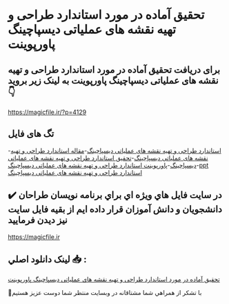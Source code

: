 # تحقیق آماده در مورد استاندارد طراحی و تهیه نقشه های عملیاتی دیسپاچینگ پاورپوینت

## برای دریافت تحقیق آماده در مورد استاندارد طراحی و تهیه نقشه های عملیاتی دیسپاچینگ پاورپوینت به لینک زیر بروید 👇

https://magicfile.ir/?p=4129

## تگ های فایل

-[استاندارد طراحی و تهیه نقشه های عملیاتی دیسپاچینگ](https://magicfile.ir/product/%d8%aa%d8%ad%d9%82%db%8c%d9%82-%d8%a7%d8%b3%d8%aa%d8%a7%d9%86%d8%af%d8%a7%d8%b1%d8%af-%d8%b7%d8%b1%d8%a7%d8%ad%db%8c-%d9%88-%d8%aa%d9%87%db%8c%d9%87-%d9%86%d9%82%d8%b4%d9%87-%d9%87%d8%a7%db%8c-%d8%b9%d9%85%d9%84%db%8c%d8%a7%d8%aa%db%8c-%d8%af%db%8c%d8%b3%d9%be%d8%a7%da%86%db%8c%d9%86%da%af-%d9%be%d8%a7%d9%88%d8%b1%d9%be%d9%88%db%8c%d9%86%d8%aa/)-[مقاله استاندارد طراحی و تهیه نقشه های عملیاتی دیسپاچینگ](https://magicfile.ir/product/%d8%aa%d8%ad%d9%82%db%8c%d9%82-%d8%a7%d8%b3%d8%aa%d8%a7%d9%86%d8%af%d8%a7%d8%b1%d8%af-%d8%b7%d8%b1%d8%a7%d8%ad%db%8c-%d9%88-%d8%aa%d9%87%db%8c%d9%87-%d9%86%d9%82%d8%b4%d9%87-%d9%87%d8%a7%db%8c-%d8%b9%d9%85%d9%84%db%8c%d8%a7%d8%aa%db%8c-%d8%af%db%8c%d8%b3%d9%be%d8%a7%da%86%db%8c%d9%86%da%af-%d9%be%d8%a7%d9%88%d8%b1%d9%be%d9%88%db%8c%d9%86%d8%aa/)-[تحقیق استاندارد طراحی و تهیه نقشه های عملیاتی دیسپاچینگ](https://magicfile.ir/product/%d8%aa%d8%ad%d9%82%db%8c%d9%82-%d8%a7%d8%b3%d8%aa%d8%a7%d9%86%d8%af%d8%a7%d8%b1%d8%af-%d8%b7%d8%b1%d8%a7%d8%ad%db%8c-%d9%88-%d8%aa%d9%87%db%8c%d9%87-%d9%86%d9%82%d8%b4%d9%87-%d9%87%d8%a7%db%8c-%d8%b9%d9%85%d9%84%db%8c%d8%a7%d8%aa%db%8c-%d8%af%db%8c%d8%b3%d9%be%d8%a7%da%86%db%8c%d9%86%da%af-%d9%be%d8%a7%d9%88%d8%b1%d9%be%d9%88%db%8c%d9%86%d8%aa/)-[پاورپوینت استاندارد طراحی و تهیه نقشه های عملیاتی دیسپاچینگ](https://magicfile.ir/product/%d8%aa%d8%ad%d9%82%db%8c%d9%82-%d8%a7%d8%b3%d8%aa%d8%a7%d9%86%d8%af%d8%a7%d8%b1%d8%af-%d8%b7%d8%b1%d8%a7%d8%ad%db%8c-%d9%88-%d8%aa%d9%87%db%8c%d9%87-%d9%86%d9%82%d8%b4%d9%87-%d9%87%d8%a7%db%8c-%d8%b9%d9%85%d9%84%db%8c%d8%a7%d8%aa%db%8c-%d8%af%db%8c%d8%b3%d9%be%d8%a7%da%86%db%8c%d9%86%da%af-%d9%be%d8%a7%d9%88%d8%b1%d9%be%d9%88%db%8c%d9%86%d8%aa/)-[ppt استاندارد طراحی و تهیه نقشه های عملیاتی دیسپاچینگ](https://magicfile.ir/product/%d8%aa%d8%ad%d9%82%db%8c%d9%82-%d8%a7%d8%b3%d8%aa%d8%a7%d9%86%d8%af%d8%a7%d8%b1%d8%af-%d8%b7%d8%b1%d8%a7%d8%ad%db%8c-%d9%88-%d8%aa%d9%87%db%8c%d9%87-%d9%86%d9%82%d8%b4%d9%87-%d9%87%d8%a7%db%8c-%d8%b9%d9%85%d9%84%db%8c%d8%a7%d8%aa%db%8c-%d8%af%db%8c%d8%b3%d9%be%d8%a7%da%86%db%8c%d9%86%da%af-%d9%be%d8%a7%d9%88%d8%b1%d9%be%d9%88%db%8c%d9%86%d8%aa/)

## ✔️ در سايت فايل هاي ويژه اي براي برنامه نويسان طراحان دانشجويان و دانش آموزان قرار داده ايم از بقيه فايل سايت نيز ديدن فرماييد

https://magicfile.ir


## لينک دانلود اصلي 📥 :

[تحقیق آماده در مورد استاندارد طراحی و تهیه نقشه های عملیاتی دیسپاچینگ پاورپوینت](https://magicfile.ir/product/%d8%aa%d8%ad%d9%82%db%8c%d9%82-%d8%a7%d8%b3%d8%aa%d8%a7%d9%86%d8%af%d8%a7%d8%b1%d8%af-%d8%b7%d8%b1%d8%a7%d8%ad%db%8c-%d9%88-%d8%aa%d9%87%db%8c%d9%87-%d9%86%d9%82%d8%b4%d9%87-%d9%87%d8%a7%db%8c-%d8%b9%d9%85%d9%84%db%8c%d8%a7%d8%aa%db%8c-%d8%af%db%8c%d8%b3%d9%be%d8%a7%da%86%db%8c%d9%86%da%af-%d9%be%d8%a7%d9%88%d8%b1%d9%be%d9%88%db%8c%d9%86%d8%aa/) 


🙏با تشکر از همراهي شما مشتاقانه در وبسایت منتظر شما دوست عزیز هستیم

